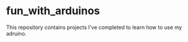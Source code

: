 # fun_with_arduinos
This repository contains projects I've completed to learn how to use my adruino.
